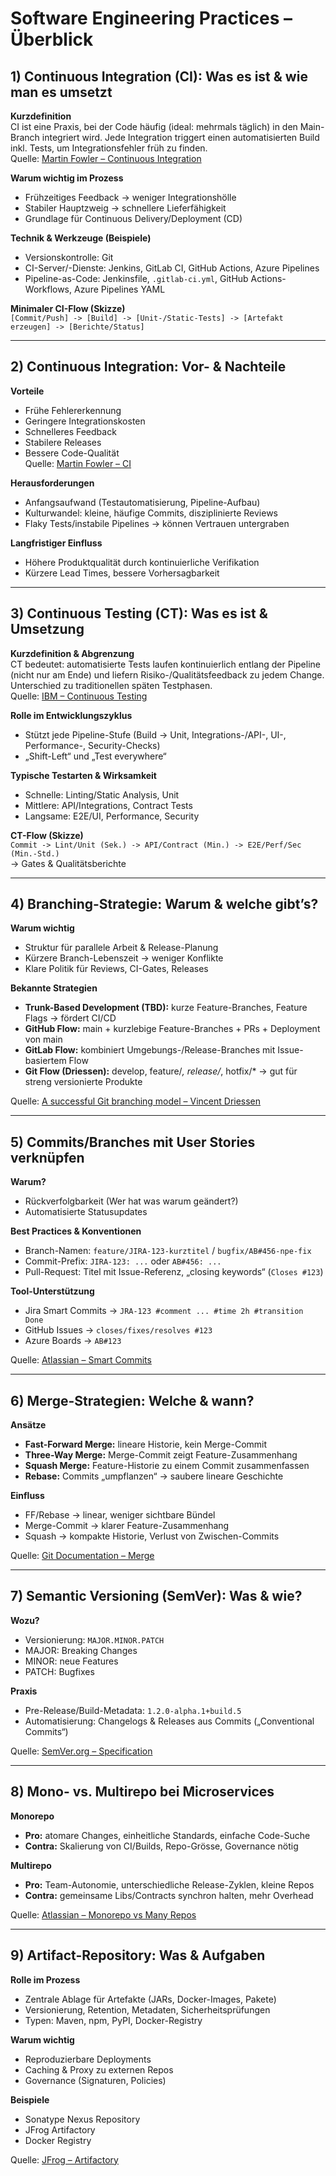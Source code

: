 # Software Engineering Practices – Überblick

## 1) Continuous Integration (CI): Was es ist & wie man es umsetzt

**Kurzdefinition**  
CI ist eine Praxis, bei der Code häufig (ideal: mehrmals täglich) in den Main-Branch integriert wird. Jede Integration triggert einen automatisierten Build inkl. Tests, um Integrationsfehler früh zu finden.  
Quelle: [Martin Fowler – Continuous Integration](https://martinfowler.com/articles/continuousIntegration.html)

**Warum wichtig im Prozess**
- Frühzeitiges Feedback → weniger Integrationshölle  
- Stabiler Hauptzweig → schnellere Lieferfähigkeit  
- Grundlage für Continuous Delivery/Deployment (CD)  

**Technik & Werkzeuge (Beispiele)**
- Versionskontrolle: Git  
- CI-Server/-Dienste: Jenkins, GitLab CI, GitHub Actions, Azure Pipelines  
- Pipeline-as-Code: Jenkinsfile, `.gitlab-ci.yml`, GitHub Actions-Workflows, Azure Pipelines YAML  

**Minimaler CI-Flow (Skizze)**  
`[Commit/Push] -> [Build] -> [Unit-/Static-Tests] -> [Artefakt erzeugen] -> [Berichte/Status]`

---

## 2) Continuous Integration: Vor- & Nachteile

**Vorteile**
- Frühe Fehlererkennung  
- Geringere Integrationskosten  
- Schnelleres Feedback  
- Stabilere Releases  
- Bessere Code-Qualität  
Quelle: [Martin Fowler – CI](https://martinfowler.com/articles/continuousIntegration.html)

**Herausforderungen**
- Anfangsaufwand (Testautomatisierung, Pipeline-Aufbau)  
- Kulturwandel: kleine, häufige Commits, disziplinierte Reviews  
- Flaky Tests/instabile Pipelines → können Vertrauen untergraben  

**Langfristiger Einfluss**
- Höhere Produktqualität durch kontinuierliche Verifikation  
- Kürzere Lead Times, bessere Vorhersagbarkeit  

---

## 3) Continuous Testing (CT): Was es ist & Umsetzung

**Kurzdefinition & Abgrenzung**  
CT bedeutet: automatisierte Tests laufen kontinuierlich entlang der Pipeline (nicht nur am Ende) und liefern Risiko-/Qualitätsfeedback zu jedem Change. Unterschied zu traditionellen späten Testphasen.  
Quelle: [IBM – Continuous Testing](https://www.ibm.com/topics/continuous-testing)

**Rolle im Entwicklungszyklus**
- Stützt jede Pipeline-Stufe (Build → Unit, Integrations-/API-, UI-, Performance-, Security-Checks)  
- „Shift-Left“ und „Test everywhere“  

**Typische Testarten & Wirksamkeit**
- Schnelle: Linting/Static Analysis, Unit  
- Mittlere: API/Integrations, Contract Tests  
- Langsame: E2E/UI, Performance, Security  

**CT-Flow (Skizze)**  
`Commit -> Lint/Unit (Sek.) -> API/Contract (Min.) -> E2E/Perf/Sec (Min.-Std.)`  
→ Gates & Qualitätsberichte  

---

## 4) Branching-Strategie: Warum & welche gibt’s?

**Warum wichtig**
- Struktur für parallele Arbeit & Release-Planung  
- Kürzere Branch-Lebenszeit → weniger Konflikte  
- Klare Politik für Reviews, CI-Gates, Releases  

**Bekannte Strategien**
- **Trunk-Based Development (TBD):** kurze Feature-Branches, Feature Flags → fördert CI/CD  
- **GitHub Flow:** main + kurzlebige Feature-Branches + PRs + Deployment von main  
- **GitLab Flow:** kombiniert Umgebungs-/Release-Branches mit Issue-basiertem Flow  
- **Git Flow (Driessen):** develop, feature/*, release/*, hotfix/* → gut für streng versionierte Produkte  

Quelle: [A successful Git branching model – Vincent Driessen](https://nvie.com/posts/a-successful-git-branching-model/)

---

## 5) Commits/Branches mit User Stories verknüpfen

**Warum?**
- Rückverfolgbarkeit (Wer hat was warum geändert?)  
- Automatisierte Statusupdates  

**Best Practices & Konventionen**
- Branch-Namen: `feature/JIRA-123-kurztitel` / `bugfix/AB#456-npe-fix`  
- Commit-Prefix: `JIRA-123: ...` oder `AB#456: ...`  
- Pull-Request: Titel mit Issue-Referenz, „closing keywords“ (`Closes #123`)  

**Tool-Unterstützung**
- Jira Smart Commits → `JRA-123 #comment ... #time 2h #transition Done`  
- GitHub Issues → `closes/fixes/resolves #123`  
- Azure Boards → `AB#123`  

Quelle: [Atlassian – Smart Commits](https://support.atlassian.com/bitbucket-cloud/docs/use-smart-commits/)

---

## 6) Merge-Strategien: Welche & wann?

**Ansätze**
- **Fast-Forward Merge:** lineare Historie, kein Merge-Commit  
- **Three-Way Merge:** Merge-Commit zeigt Feature-Zusammenhang  
- **Squash Merge:** Feature-Historie zu einem Commit zusammenfassen  
- **Rebase:** Commits „umpflanzen“ → saubere lineare Geschichte  

**Einfluss**
- FF/Rebase → linear, weniger sichtbare Bündel  
- Merge-Commit → klarer Feature-Zusammenhang  
- Squash → kompakte Historie, Verlust von Zwischen-Commits  

Quelle: [Git Documentation – Merge](https://git-scm.com/docs/git-merge)

---

## 7) Semantic Versioning (SemVer): Was & wie?

**Wozu?**
- Versionierung: `MAJOR.MINOR.PATCH`  
- MAJOR: Breaking Changes  
- MINOR: neue Features  
- PATCH: Bugfixes  

**Praxis**
- Pre-Release/Build-Metadata: `1.2.0-alpha.1+build.5`  
- Automatisierung: Changelogs & Releases aus Commits („Conventional Commits“)  

Quelle: [SemVer.org – Specification](https://semver.org/)

---

## 8) Mono- vs. Multirepo bei Microservices

**Monorepo**
- **Pro:** atomare Changes, einheitliche Standards, einfache Code-Suche  
- **Contra:** Skalierung von CI/Builds, Repo-Grösse, Governance nötig  

**Multirepo**
- **Pro:** Team-Autonomie, unterschiedliche Release-Zyklen, kleine Repos  
- **Contra:** gemeinsame Libs/Contracts synchron halten, mehr Overhead  

Quelle: [Atlassian – Monorepo vs Many Repos](https://www.atlassian.com/git/articles/monorepos-vs-multiple-repos)

---

## 9) Artifact-Repository: Was & Aufgaben

**Rolle im Prozess**
- Zentrale Ablage für Artefakte (JARs, Docker-Images, Pakete)  
- Versionierung, Retention, Metadaten, Sicherheitsprüfungen  
- Typen: Maven, npm, PyPI, Docker-Registry  

**Warum wichtig**
- Reproduzierbare Deployments  
- Caching & Proxy zu externen Repos  
- Governance (Signaturen, Policies)  

**Beispiele**
- Sonatype Nexus Repository  
- JFrog Artifactory  
- Docker Registry  

Quelle: [JFrog – Artifactory](https://jfrog.com/artifactory/)
